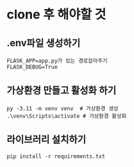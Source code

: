 # clone 후 해야할 것
## .env파일 생성하기
```
FLASK_APP=app.py가 있는 경로잡아주기
FLASK_DEBUG=True
```
## 가상환경 만들고 활성화 하기
```
py -3.11 -m venv venv  # 가상환경 생성
.\venv\Scripts\activate # 가상환경 활성화
```
## 라이브러리 설치하기
```
pip install -r requirements.txt
```